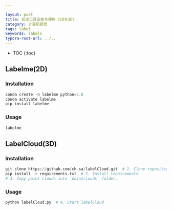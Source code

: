 ```yaml
---

layout: post
title: 标注工具安装与使用（2D与3D）
category: 计算机视觉
tags: label
keywords: labels
typora-root-url: ../..
---
```


* TOC
{:toc}
## Labelme(2D)

### Installation

```python
conda create -n labelme python=3.8
conda activate labelme
pip install labelme
```

### Usage

```python
labelme 
```

## LabelCloud(3D)

### Installation

```python
git clone https://github.com/ch-sa/labelCloud.git  # 1. Clone repository
pip install -r requirements.txt  # 2. Install requirements
# 3. Copy point clouds into `pointclouds` folder.
```

### Usage

```python
python labelCloud.py  # 4. Start labelCloud
```

